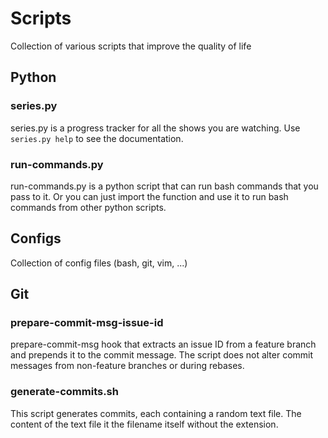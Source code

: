 # Scripts
Collection of various scripts that improve the quality of life

## Python
### series.py
series.py is a progress tracker for all the shows you are watching.
Use `series.py help` to see the documentation.  

### run-commands.py
run-commands.py is a python script that can run bash commands that you pass to
it. Or you can just import the function and use it to run bash commands from
other python scripts.

## Configs
Collection of config files (bash, git, vim, ...)

## Git
### prepare-commit-msg-issue-id
prepare-commit-msg hook that extracts an issue ID from a feature branch and
prepends it to the commit message. The script does not alter commit messages
from non-feature branches or during rebases.

### generate-commits.sh
This script generates commits, each containing a random text file. The content
of the text file it the filename itself without the extension.


